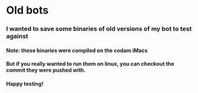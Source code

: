 # Old bots
### I wanted to save some binaries of old versions of my bot to test against
#### Note: these binaries were compiled on the codam iMacs
#### But if you really wanted to run them on linux, you can checkout the commit they were pushed with.

#### Happy testing!
